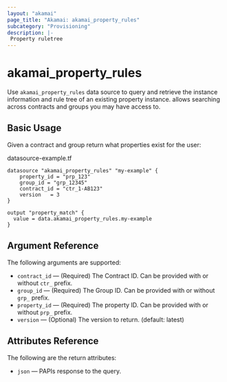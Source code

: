 ```yaml
---
layout: "akamai"
page_title: "Akamai: akamai_property_rules"
subcategory: "Provisioning"
description: |-
 Property ruletree
---
```


# akamai_property_rules


Use `akamai_property_rules` data source to query and retrieve the instance information and rule tree of an 
existing property instance.  allows searching across contracts and groups you may have access to.

## Basic Usage

Given a contract and group return what properties exist for the user:

datasource-example.tf
```hcl-terraform
datasource "akamai_property_rules" "my-example" {
    property_id = "prp_123"
    group_id = "grp_12345"
    contract_id = "ctr_1-AB123"
    version   = 3
}

output "property_match" {
  value = data.akamai_property_rules.my-example
}
```

## Argument Reference

The following arguments are supported:

* `contract_id` — (Required) The Contract ID.  Can be provided with or without `ctr_` prefix.
* `group_id` — (Required) The Group ID. Can be provided with or without `grp_` prefix.
* `property_id` — (Required) The property ID.  Can be provided with or without `prp_` prefix.
* `version` — (Optional) The version to return. (default: latest)

## Attributes Reference

The following are the return attributes:

* `json` — PAPIs response to the query.
